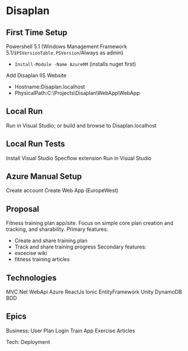 Disaplan
========

First Time Setup
----------------

Powershell 5.1 (Windows Management Framework 5.1/`$PSVersionTable.PSVersion`/Always as admin) 
- `Install-Module -Name AzureRM` (installs nuget first)

Add Disaplan IIS Website
- Hostname:Disaplan.localhost
- PhysicalPath:C:\Projects\Disaplan\WebApp\WebApp

Local Run
---------

Run in Visual Studio; or build and browse to Disaplan.localhost

Local Run Tests
---------------

Install Visual Studio Specflow extension
Run in Visual Studio

Azure Manual Setup
------------------

Create account
Create Web App (EuropeWest)

Proposal
--------
Fitness training plan app/site.
Focus on simple core plan creation and tracking, and sharability.
Primary features:
- Create and share training plan
- Track and share training progress
Secondary features:
- excecise wiki
- fitness training articles

Technologies
------------
MVC.Net
WebApi
Azure
ReactJs
Ionic
EntityFramework
Unity
DynamoDB
BDD

Epics
-----
Business:
User 
Plan
Login
Train
App
Exercise
Articles

Tech:
Deployment